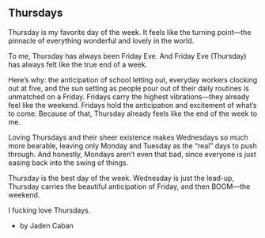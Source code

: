 ## Thursdays

Thursday is my favorite day of the week. It feels like the turning point—the pinnacle of everything wonderful and lovely in the world.  

To me, Thursday has always been Friday Eve. And Friday Eve (Thursday) has always felt like the true end of a week.  

Here’s why: the anticipation of school letting out, everyday workers clocking out at five, and the sun setting as people pour out of their daily routines is unmatched on a Friday. Fridays carry the highest vibrations—they already feel like the weekend. Fridays hold the anticipation and excitement of what’s to come. Because of that, Thursday already feels like the end of the week to me.  

Loving Thursdays and their sheer existence makes Wednesdays so much more bearable, leaving only Monday and Tuesday as the “real” days to push through. And honestly, Mondays aren’t even that bad, since everyone is just easing back into the swing of things.  

Thursday is the best day of the week. Wednesday is just the lead-up, Thursday carries the beautiful anticipation of Friday, and then BOOM—the weekend.  

I fucking love Thursdays.  

- by Jaden Caban